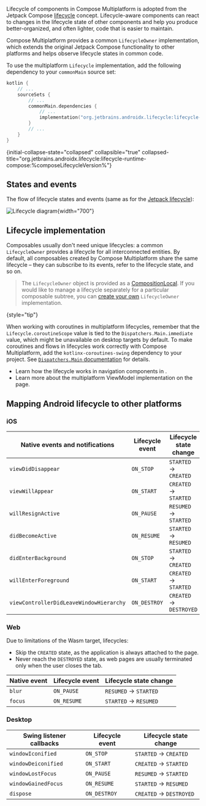 [//]: # (title: Lifecycle)

Lifecycle of components in Compose Multiplatform is adopted from the Jetpack Compose [lifecycle](https://developer.android.com/topic/libraries/architecture/lifecycle)
concept.
Lifecycle-aware components can react to changes in the lifecycle state of other components and help you
produce better-organized, and often lighter, code that is easier to maintain.

Compose Multiplatform provides a common `LifecycleOwner` implementation, which extends the original Jetpack Compose
functionality to other platforms and helps observe lifecycle states in common code.

To use the multiplatform `Lifecycle` implementation, add the following dependency to your `commonMain` source set:

```kotlin
kotlin {
    // ...
    sourceSets {
        // ...
        commonMain.dependencies {
            // ...
            implementation("org.jetbrains.androidx.lifecycle:lifecycle-runtime-compose:%composeLifecycleVersion%")
        }
        // ...
    }
}
```
{initial-collapse-state="collapsed" collapsible="true" collapsed-title="org.jetbrains.androidx.lifecycle:lifecycle-runtime-compose:%composeLifecycleVersion%"}

## States and events

The flow of lifecycle states and events
(same as for the [Jetpack lifecycle](https://developer.android.com/topic/libraries/architecture/lifecycle)):

![Lifecycle diagram](lifecycle-states.svg){width="700"}

## Lifecycle implementation

Composables usually don't need unique lifecycles: a common `LifecycleOwner` provides a lifecycle
for all interconnected entities. By default, all composables created by Compose Multiplatform share the same lifecycle –
they can subscribe to its events, refer to the lifecycle state, and so on.

> The `LifecycleOwner` object is provided as a [CompositionLocal](https://developer.android.com/reference/kotlin/androidx/compose/runtime/CompositionLocal).
> If you would like to manage a lifecycle separately for a particular composable subtree, you can [create your own](https://developer.android.com/topic/libraries/architecture/lifecycle#implementing-lco)
> `LifecycleOwner` implementation.
>
{style="tip"}

When working with coroutines in multiplatform lifecycles,
remember that the `Lifecycle.coroutineScope` value is tied to the `Dispatchers.Main.immediate` value,
which might be unavailable on desktop targets by default.
To make coroutines and flows in lifecycles work correctly with Compose Multiplatform, add the `kotlinx-coroutines-swing` dependency to your project.
See [`Dispatchers.Main` documentation](https://kotlinlang.org/api/kotlinx.coroutines/kotlinx-coroutines-core/kotlinx.coroutines/-dispatchers/-main.html) for details.

* Learn how the lifecycle works in navigation components in [](compose-navigation-routing.md).
* Learn more about the multiplatform ViewModel implementation on the [](compose-viewmodel.md) page.

## Mapping Android lifecycle to other platforms

### iOS

| Native events and&nbsp;notifications    | Lifecycle event | Lifecycle state change  |
|-----------------------------------------|-----------------|-------------------------|
| `viewDidDisappear`                      | `ON_STOP`       | `STARTED` → `CREATED`   |
| `viewWillAppear`                        | `ON_START`      | `CREATED` → `STARTED`   |
| `willResignActive`                      | `ON_PAUSE`      | `RESUMED` → `STARTED`   |
| `didBecomeActive`                       | `ON_RESUME`     | `STARTED` → `RESUMED`   |
| `didEnterBackground`                    | `ON_STOP`       | `STARTED` → `CREATED`   |
| `willEnterForeground`                   | `ON_START`      | `CREATED` → `STARTED`   |
| `viewControllerDidLeaveWindowHierarchy` | `ON_DESTROY`    | `CREATED` → `DESTROYED` |

### Web

Due to limitations of the Wasm target, lifecycles:

* Skip the `CREATED` state, as the application is always attached to the page.
* Never reach the `DESTROYED` state, as web pages are usually terminated only when the user closes the tab.

| Native event | Lifecycle event | Lifecycle state change |
|--------------|-----------------|------------------------|
| `blur`       | `ON_PAUSE`      | `RESUMED` → `STARTED`  |
| `focus`      | `ON_RESUME`     | `STARTED` → `RESUMED`  |

### Desktop

| Swing listener callbacks | Lifecycle event | Lifecycle state change  |
|--------------------------|-----------------|-------------------------|
| `windowIconified`        | `ON_STOP`       | `STARTED` → `CREATED`   |
| `windowDeiconified`      | `ON_START`      | `CREATED` → `STARTED`   |
| `windowLostFocus`        | `ON_PAUSE`      | `RESUMED` → `STARTED`   |
| `windowGainedFocus`      | `ON_RESUME`     | `STARTED` → `RESUMED`   |
| `dispose`                | `ON_DESTROY`    | `CREATED` → `DESTROYED` |
